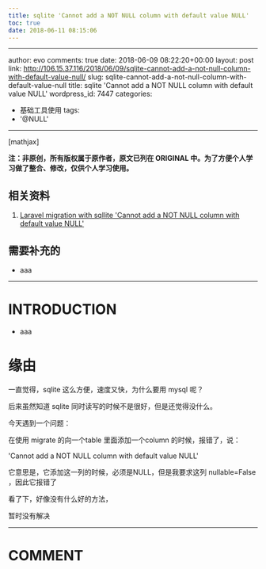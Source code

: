 ```yaml
---
title: sqlite 'Cannot add a NOT NULL column with default value NULL'
toc: true
date: 2018-06-11 08:15:06
---
```

---
author: evo
comments: true
date: 2018-06-09 08:22:20+00:00
layout: post
link: http://106.15.37.116/2018/06/09/sqlite-cannot-add-a-not-null-column-with-default-value-null/
slug: sqlite-cannot-add-a-not-null-column-with-default-value-null
title: sqlite 'Cannot add a NOT NULL column with default value NULL'
wordpress_id: 7447
categories:
- 基础工具使用
tags:
- '@NULL'
---

<!-- more -->

[mathjax]

**注：非原创，所有版权属于原作者，原文已列在 ORIGINAL 中。为了方便个人学习做了整合、修改，仅供个人学习使用。**


## 相关资料





 	
  1. [Laravel migration with sqllite 'Cannot add a NOT NULL column with default value NULL'](https://stackoverflow.com/questions/20822159/laravel-migration-with-sqllite-cannot-add-a-not-null-column-with-default-value)




## 需要补充的





 	
  * aaa





* * *





# INTRODUCTION





 	
  * aaa





# 缘由


一直觉得，sqlite 这么方便，速度又快，为什么要用 mysql 呢？

后来虽然知道 sqlite 同时读写的时候不是很好，但是还觉得没什么。

今天遇到一个问题：

在使用 migrate 的向一个table 里面添加一个column 的时候，报错了，说：

'Cannot add a NOT NULL column with default value NULL'

它意思是，它添加这一列的时候，必须是NULL，但是我要求这列 nullable=False ，因此它报错了

看了下，好像没有什么好的方法，

暂时没有解决



















* * *





# COMMENT



